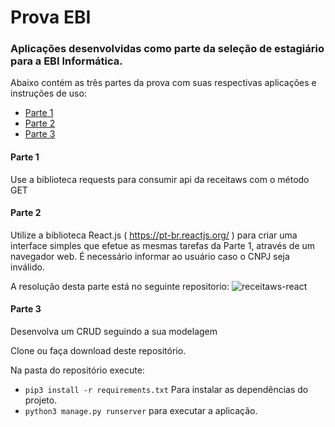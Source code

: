 # Prova EBI

### Aplicações desenvolvidas como parte da seleção de estagiário para a EBI Informática.

Abaixo contém as três partes da prova com suas respectivas aplicações e instruções de uso:

- [Parte 1](https://github.com/LeonardoFurtado/prova-ebi/blob/master/README.md#parte-1)
- [Parte 2](https://github.com/LeonardoFurtado/prova-ebi/blob/master/README.md#parte-2)
- [Parte 3](https://github.com/LeonardoFurtado/prova-ebi/blob/master/README.md#parte-3)


#### Parte 1

Use a biblioteca requests para consumir api da receitaws com o método GET

#### Parte 2

Utilize a biblioteca React.js ( https://pt-br.reactjs.org/ ) para criar uma interface simples que efetue as mesmas tarefas da Parte 1, através de um navegador web. É necessário informar ao usuário caso o CNPJ seja inválido.

A resolução desta parte está no seguinte repositorio: ![receitaws-react](https://github.com/LeonardoFurtado/receitaws-react)

#### Parte 3

Desenvolva um CRUD seguindo a sua modelagem

Clone ou faça download deste repositório.

Na pasta do repositório execute:
- `pip3 install -r requirements.txt` Para instalar as dependências do projeto.
- `python3 manage.py runserver` para executar a aplicação.

